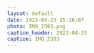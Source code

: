```yaml
---
layout: default
date: 2022-04-23 15:26:07
photo: IMG_2593.png
caption_header: 2022-04-23
caption: IMG_2593
---
```

